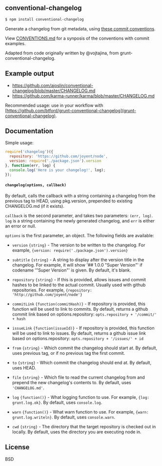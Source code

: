 conventional-changelog
----------------------

```sh
$ npm install conventional-changelog
```

Generate a changelog from git metadata, using [these commit conventions](https://docs.google.com/document/d/1QrDFcIiPjSLDn3EL15IJygNPiHORgU1_OOAqWjiDU5Y/).  

View [CONVENTIONS.md](https://github.com/ajoslin/conventional-changelog/blob/master/CONVENTIONS.md) for a synposis of the conventions with commit examples.

Adapted from code originally written by @vojtajina, from grunt-conventional-changelog.

## Example output
- https://github.com/ajoslin/conventional-changelog/blob/master/CHANGELOG.md
- https://github.com/karma-runner/karma/blob/master/CHANGELOG.md

Recommended usage: use in your workflow with [https://github.com/btford/grunt-conventional-changelog](grunt-conventional-changelog).

## Documentation

Simple usage: 

```js
require('changelog')({
  repository: 'https://github.com/joyent/node',
  version: require('./package.json').version
}, function(err, log) {
  console.log('Here is your changelog!', log);
});
```

#### `changelog(options, callback)`

By default, calls the callback with a string containing a changelog from the previous tag to HEAD, using pkg.version, prepended to existing CHANGELOG.md (if it exists).

`callback` is the second parameter, and takes two parameters: `(err, log)`. `log` is a string containing the newly generated changelog, and `err` is either an error or null.

`options` is the first parameter, an object.  The following fields are available:

* `version` `{string}` - The version to be written to the changelog. For example, `{version: require('./package.json').version}`

* `subtitle` `{string}` - A string to display after the version title in the changelog. For example, it will show '## 1.0.0 "Super Version"' if codename '"Super Version"' is given. By default, it's blank.

* `repository` `{string}` - If this is provided, allows issues and commit hashes to be linked to the actual commit.  Usually used with github repositories.  For example, `{repository: 'http://github.com/joyent/node'}`

* `commitLink` `{function(commitHash)}` - If repository is provided, this function will be used to link to commits. By default, returns a github commit link based on options.repository: `opts.repository + '/commit/' + hash`

* `issueLink` `{function(issueId)}` - If repository is provided, this function will be used to link to issues.  By default, returns a github issue link based on options.repository: `opts.repository + '/issues/' + id`

* `from` `{string}` - Which commit the changelog should start at. By default, uses previous tag, or if no previous tag the first commit.

* `to` `{string}` - Which commit the changelog should end at.  By default, uses HEAD.

* `file` `{string}` - Which file to read the current changelog from and prepend the new changelog's contents to.  By default, uses `'CHANGELOG.md'`.

* `log` `{function()}` - What logging function to use. For example, `{log: grunt.log.ok}`. By default, uses `console.log`.

* `warn` `{function()}` - What warn function to use. For example, `{warn: grunt.log.writeln}`. By default, uses `console.warn`.

* `cwd` `{string}` - The directory that the target repository is checked out in locally.  By default, uses the directory you are executing node in.

## License
BSD
